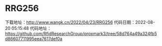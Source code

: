 # RRG256
下载地址：http://www.wangk.cn/2022/04/23/RRG256
代码日期：2022-08-20 05:15:48
代码地址：https://github.com/RfidResearchGroup/proxmark3/tree/58d764a49a324fb5d86607711995eea7617def0a

